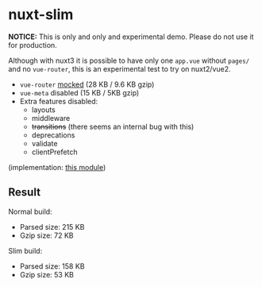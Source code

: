 # nuxt-slim

**NOTICE:** This is only and only and experimental demo. Please do not use it for production.

Although with nuxt3 it is possible to have only one `app.vue` without `pages/` and no `vue-router`,
this is an experimental test to try on nuxt2/vue2.

- `vue-router` [mocked](./nuxt-slim/vue-router.mock.js) (28 KB / 9.6 KB gzip)
- `vue-meta` disabled (15 KB / 5KB gzip)
- Extra features disabled:
  - layouts
  - middleware
  - ~~transitions~~ (there seems an internal bug with this)
  - deprecations
  - validate
  - clientPrefetch

(implementation: [this module](./nuxt-slim/index.js))

## Result

Normal build:
 - Parsed size: 215 KB
 - Gzip size: 72 KB

Slim build:
 - Parsed size: 158 KB
 - Gzip size: 53 KB

